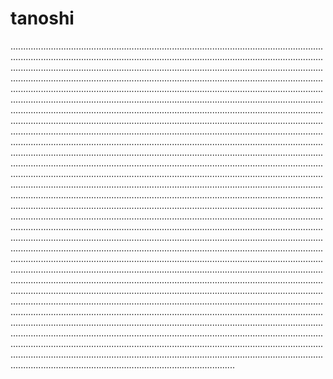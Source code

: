# tanoshi
.................................................................................................................................................................................................................................................................................................................................................................................................................................................................................................................................................................................................................................................................................................................................................................................................................................................................................................................................................................................................................................................................................................................................................................................................................................................................................................................................................................................................................................................................................................................................................................................................................................................................................................................................................................................................................................................................................................................................................................................................................................................................................................................................................................................................................................................................................................................................................................................................................................................................................................................................................................................................................................................................................................................................................................................................................................................................................................................................................................................................................................................................................................................................................................................................................................................................................................................................................................................................................................................................................................................................................................................................................................................................................................................................................................................................................................................................................................................................................................